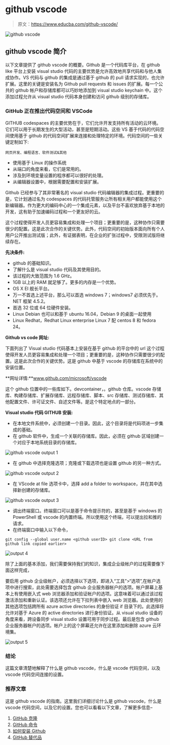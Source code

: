 # github vscode

> 原文：<https://www.educba.com/github-vscode/>

![github vscode](img/071b4b9457de14c7b03981445133029f.png)



## github vscode 简介

以下文章提供了 github vscode 的概要。Github 是一个代码库平台，在 github like 平台上安装 visual studio 代码的主要优势是允许高效地共享代码和与他人集成协作。VS 代码与 github 的集成是通过基于 github 的 pull 请求实现的，也允许扩展。这里的关键是安装名为 Github pull requests 和 issues 的扩展。每一个公共的 github 帐户和存储库都可以巧妙地添加到 visual studio keychain 中。这个添加过程允许从 visual studio 代码本身创建和访问 github 级别的存储库。

### GitHub 正在推出代码空间和 VSCode

GITHUB codespaces 的主要优势在于，它们允许开发支持所有活动的云环境。它们可以用于长期发生的大型活动，甚至是短期活动。这些 VS 基于代码的代码空间使用基于 github 的代码空间扩展来连接和处理特定的环境。代码空间的一些关键定制如下:

<small>网页开发、编程语言、软件测试&其他</small>

*   使用基于 Linux 的操作系统
*   从端口的角度来看，它们是常用的。
*   涉及到环境变量设置的程序都可以很好的处理。
*   从编辑器设置中，根据需要配置和安装扩展。

Github 已经参与了其非常著名的 visual studio 代码编辑器的集成过程。更重要的是，它计划通过名为 codespaces 的代码托管服务让所有相关用户都能使用这个新编辑器。作为更大的编码中心的一个集成元素，以及平台不喜欢放弃基于本地的开发，这有助于加速编码过程和一个更友好的云。

这个过程使得开发人员更容易集成和处理一个项目；更重要的是，这种协作只需要很少的配置。这是此次合作的关键优势。此外，代码空间的初始版本面向所有个人用户公开推出测试版；此外，有证据表明，在企业的扩张过程中，受限测试版将继续存在。

**先决条件:**

*   github 的基础知识。
*   了解什么是 visual studio 代码及其使用目的。
*   该过程的大致范围为 1.6 GHz。
*   1GB 以上的 RAM 就足够了。更多的内存是一个优势。
*   OS X EI 舰长平台。
*   万一不首选上述平台，那么可以首选 windows 7；windows7 必须优先于。NET 框架 4.5.2。
*   首选 32 位或 64 位硬件安装。
*   Linux Debian 也可以和基于 ubuntu 16.04，Debian 9 的桌面一起使用
*   Linux Redhat，Redhat Linux enterprise Linux 7 配 centos 8 和 fedora 24。

**Github vs code 网址:**

下面列出了 Visual studio 代码基本上安装在基于 github 的平台中的 url 这个过程使得开发人员更容易集成和处理一个项目；更重要的是，这种协作只需要很少的配置。这是此次合作的关键优势。这是 github 中基于 vscode 的存储库在系统中的安装位置。

**网址详情:**www.github.com/microsoft/vscode

这个 github 位置中的一些库如下。devcontainer，。github 仓库。vscode 存储库、构建存储库、扩展存储库、远程存储库、脚本、src 存储库、测试存储库、其他配置文件、许可证文件、自述文件等。是这个特定地点的一部分。

**Visual studio 代码 GITHUB 安装:**

*   在本地文件系统中，必须创建一个目录。因此，这个目录将是代码项进一步集成的基础。
*   在 github 软件中，生成一个关联的存储库。因此，必须在 github 区域创建一个对应于本地系统目录的存储库。

![github vscode output 1](img/f214b2fba5a258b495816b1fcb629a26.png)



*   在 github 中选择克隆选项；克隆或下载选项也是设置 github 的另一种方式。

![github vscode output 2](img/1e18a4eabb003b321aec799de31094bf.png)



*   在 VScode at file 选项卡中，选择 add a folder to workspace，并在其中选择新创建的存储库。

![github vscode output 3](img/2675f3bda64092fdf4b9a20a5fd8b719.png)



*   调出终端窗口。终端窗口可以是基于命令提示符的，甚至是基于 windows 的 PowerShell 或 vscode 的内置终端。所以使用这个终端，可以提出拉和推的请求。
*   在终端窗口中输入以下命令，

`git config --global user.name <github userID>
git clone <URL from github link copied earlier>`

![output 4](img/a3e029bc86f2989f8bfdde0a43790a75.png)



除了上面的基本添加，我们需要保持我们的知识，集成企业级帐户的过程需要像下面这样完成，

要启用 github 企业级帐户，必须选择以下选项，即进入“工具”>“选项”,在帐户选项中进行搜索，此处需要选择包含 github 企业服务器帐户的选项。帐户屏幕上基本上有使用嵌入式 web 浏览器添加和验证帐户的选项。这意味着可以通过该过程激活添加和重新认证。该选项还允许在下拉列表中嵌入 web 浏览器。此处使用的其他选项包括跨所有 azure active directories 的身份验证 if 目录下的。此选择将允许对基于 Azure 的 active directories 进行身份验证。从 visual studio 设备的角度来看，跨设备同步 visual studio 设置可用于同步过程。最后是包含 github 企业服务器帐户的选项。帐户上的这个屏幕还允许在这里添加和删除 azure 云环境集。

![output 5](img/e7fed96c44e0ce58f36377ab7e002de2.png)



### 结论

这篇文章清楚地解释了什么是 github vscode，什么是 vscode 代码空间，以及 vscode 代码空间连接的设置。

### 推荐文章

这是 github vscode 的指南。这里我们详细讨论什么是 github vscode，什么是 vscode 代码空间，以及它的设置。您也可以看看以下文章，了解更多信息–

1.  [GitHub 克隆](https://www.educba.com/github-clone/)
2.  [GitHub 命令](https://www.educba.com/github-commands/)
3.  [如何安装 Github](https://www.educba.com/install-github/)
4.  [GitHub 替代品](https://www.educba.com/github-alternatives/)





